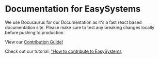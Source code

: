 # Documentation for EasySystems

We use Docusaurus for our Documentation as it's a fast react based documentation site. Please make sure to test any breaking changes locally before pushing to production.

View our [Contribution Guide!](https://github.com/Easy-Systems/documentations/blob/main/CONTRIBUTING.md)

Check out our tutorial: ["How to contribute to EasySystems](https://docs.easysystems.live/docs/opensource#how-to-contribute)
